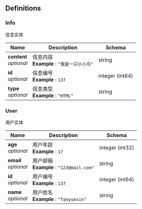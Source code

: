 
<a name="definitions"></a>
## Definitions

<a name="info"></a>
### Info
信息实体


|Name|Description|Schema|
|---|---|---|
|**content**  <br>*optional*|信息内容  <br>**Example** : `"我是一只小小鸟"`|string|
|**id**  <br>*optional*|信息编号  <br>**Example** : `137`|integer (int64)|
|**type**  <br>*optional*|信息类型  <br>**Example** : `"HTML"`|string|


<a name="user"></a>
### User
用户实体


|Name|Description|Schema|
|---|---|---|
|**age**  <br>*optional*|用户年龄  <br>**Example** : `17`|integer (int32)|
|**email**  <br>*optional*|用户邮箱  <br>**Example** : `"123@mail.com"`|string|
|**id**  <br>*optional*|用户编号  <br>**Example** : `137`|integer (int64)|
|**name**  <br>*optional*|用户姓名  <br>**Example** : `"fanyuexin"`|string|



